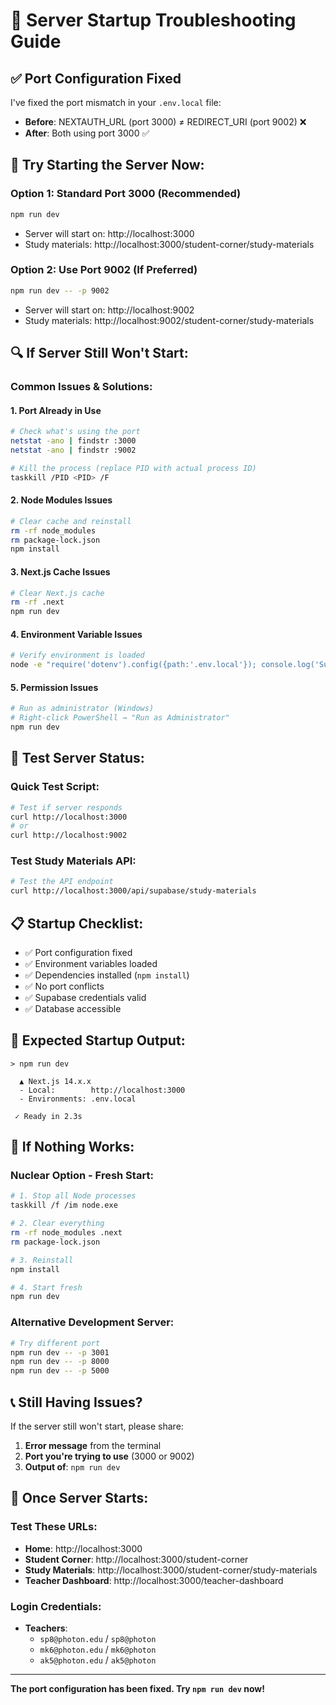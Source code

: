 # 🔧 Server Startup Troubleshooting Guide

## ✅ **Port Configuration Fixed**
I've fixed the port mismatch in your `.env.local` file:
- **Before**: NEXTAUTH_URL (port 3000) ≠ REDIRECT_URI (port 9002) ❌
- **After**: Both using port 3000 ✅

## 🚀 **Try Starting the Server Now:**

### **Option 1: Standard Port 3000 (Recommended)**
```bash
npm run dev
```
- Server will start on: http://localhost:3000
- Study materials: http://localhost:3000/student-corner/study-materials

### **Option 2: Use Port 9002 (If Preferred)**
```bash
npm run dev -- -p 9002
```
- Server will start on: http://localhost:9002
- Study materials: http://localhost:9002/student-corner/study-materials

## 🔍 **If Server Still Won't Start:**

### **Common Issues & Solutions:**

#### **1. Port Already in Use**
```bash
# Check what's using the port
netstat -ano | findstr :3000
netstat -ano | findstr :9002

# Kill the process (replace PID with actual process ID)
taskkill /PID <PID> /F
```

#### **2. Node Modules Issues**
```bash
# Clear cache and reinstall
rm -rf node_modules
rm package-lock.json
npm install
```

#### **3. Next.js Cache Issues**
```bash
# Clear Next.js cache
rm -rf .next
npm run dev
```

#### **4. Environment Variable Issues**
```bash
# Verify environment is loaded
node -e "require('dotenv').config({path:'.env.local'}); console.log('Supabase URL:', process.env.NEXT_PUBLIC_SUPABASE_URL)"
```

#### **5. Permission Issues**
```bash
# Run as administrator (Windows)
# Right-click PowerShell → "Run as Administrator"
npm run dev
```

## 🧪 **Test Server Status:**

### **Quick Test Script:**
```bash
# Test if server responds
curl http://localhost:3000
# or
curl http://localhost:9002
```

### **Test Study Materials API:**
```bash
# Test the API endpoint
curl http://localhost:3000/api/supabase/study-materials
```

## 📋 **Startup Checklist:**

- ✅ Port configuration fixed
- ✅ Environment variables loaded
- ✅ Dependencies installed (`npm install`)
- ✅ No port conflicts
- ✅ Supabase credentials valid
- ✅ Database accessible

## 🎯 **Expected Startup Output:**
```
> npm run dev

  ▲ Next.js 14.x.x
  - Local:        http://localhost:3000
  - Environments: .env.local

 ✓ Ready in 2.3s
```

## 🚨 **If Nothing Works:**

### **Nuclear Option - Fresh Start:**
```bash
# 1. Stop all Node processes
taskkill /f /im node.exe

# 2. Clear everything
rm -rf node_modules .next
rm package-lock.json

# 3. Reinstall
npm install

# 4. Start fresh
npm run dev
```

### **Alternative Development Server:**
```bash
# Try different port
npm run dev -- -p 3001
npm run dev -- -p 8000
npm run dev -- -p 5000
```

## 📞 **Still Having Issues?**

If the server still won't start, please share:
1. **Error message** from the terminal
2. **Port you're trying to use** (3000 or 9002)
3. **Output of**: `npm run dev`

## 🎉 **Once Server Starts:**

### **Test These URLs:**
- **Home**: http://localhost:3000
- **Student Corner**: http://localhost:3000/student-corner
- **Study Materials**: http://localhost:3000/student-corner/study-materials
- **Teacher Dashboard**: http://localhost:3000/teacher-dashboard

### **Login Credentials:**
- **Teachers**: 
  - `sp8@photon.edu` / `sp8@photon`
  - `mk6@photon.edu` / `mk6@photon`
  - `ak5@photon.edu` / `ak5@photon`

---

**The port configuration has been fixed. Try `npm run dev` now!**